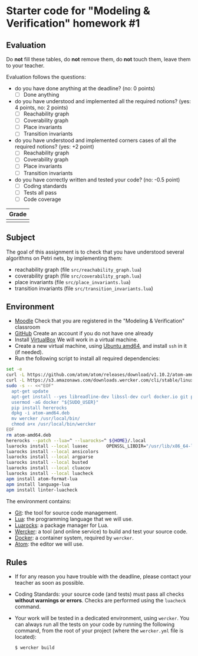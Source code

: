 # Starter code for "Modeling & Verification" homework #1

## Evaluation

Do **not** fill these tables, do **not** remove them, do **not** touch them,
leave them to your teacher.

Evaluation follows the questions:
* do you have done anything at the deadline?
  (no: 0 points)
  * [ ] Done anything
* do you have understood and implemented all the required notions?
  (yes: 4 points, no: 2 points)
  * [ ] Reachability graph
  * [ ] Coverability graph
  * [ ] Place invariants
  * [ ] Transition invariants
* do you have understood and implemented corners cases of all the required notions?
  (yes: +2 point)
  * [ ] Reachability graph
  * [ ] Coverability graph
  * [ ] Place invariants
  * [ ] Transition invariants
* do you have correctly written and tested your code?
  (no: -0.5 point)
  * [ ] Coding standards
  * [ ] Tests all pass
  * [ ] Code coverage

| Grade |
| ----- |
|       |

## Subject

The goal of this assignment is to check that you have understood several
algorithms on Petri nets, by implementing them:
* reachability graph
  (file `src/reachability_graph.lua`)
* coverability graph
  (file `src/coverability_graph.lua`)
* place invariants
  (file `src/place_invariants.lua`)
* transition invariants
  (file `src/transition_invariants.lua`)

## Environment

* [Moodle](https://moodle.unige.ch)
  Check that you are registered in the "Modeling & Verification" classroom
* [GitHub](https://github.com)
  Create an account if you do not have one already
* Install [VirtualBox](https://www.virtualbox.org)
  We will work in a virtual machine.
* Create a new virtual machine, using [Ubuntu amd64](http://www.ubuntu.com/download/desktop),
  and install `ssh` in it (if needed).
* Run the following script to install all required dependencies:

```sh
set -e
curl -L https://github.com/atom/atom/releases/download/v1.10.2/atom-amd64.deb         -o atom-amd64.deb
curl -L https://s3.amazonaws.com/downloads.wercker.com/cli/stable/linux_amd64/wercker -o wercker
sudo -s -- <<"EOF"
  apt-get update
  apt-get install --yes libreadline-dev libssl-dev curl docker.io git python-pip
  usermod -aG docker "${SUDO_USER}"
  pip install hererocks
  dpkg -i atom-amd64.deb
  mv wercker /usr/local/bin/
  chmod a+x /usr/local/bin/wercker
EOF
rm atom-amd64.deb
hererocks --patch --lua=^ --luarocks=^ ${HOME}/.local
luarocks install --local luasec       OPENSSL_LIBDIR="/usr/lib/x86_64-linux-gnu/"
luarocks install --local ansicolors
luarocks install --local argparse
luarocks install --local busted
luarocks install --local cluacov
luarocks install --local luacheck
apm install atom-format-lua
apm install language-lua
apm install linter-luacheck
```

The environment contains:
* [Git](https://git-scm.com/docs/gittutorial):
  the tool for source code management.
* [Lua](https://www.lua.org):
  the programming language that we will use.
* [Luarocks](https://luarocks.org):
  a package manager for Lua.
* [Wercker](http://wercker.com/cli):
  a tool (and online service) to build and test your source code.
* [Docker](https://www.docker.com):
  a container system, required by `wercker`.
* [Atom](https://atom.io):
  the editor we will use.

## Rules

* If for any reason you have trouble with the deadline,
  please contact your teacher as soon as possible.
* Coding Standards: your source code (and tests) must pass all checks
  **without warnings or errors**.
  Checks are performed using the `luacheck` command.
* Your work will be tested in a dedicated environment,
  using `wercker`.
  You can always run all the tests on your code by running the following
  command, from the root of your project (where the `wercker.yml` file is
  located):

  ```sh
  $ wercker build
  ```
